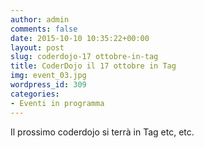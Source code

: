 ```yaml
---
author: admin
comments: false
date: 2015-10-10 10:35:22+00:00
layout: post
slug: coderdojo-17 ottobre-in-tag
title: CoderDojo il 17 ottobre in Tag
img: event_03.jpg
wordpress_id: 309
categories:
- Eventi in programma
---
```


Il prossimo coderdojo si terrà in Tag etc, etc.


